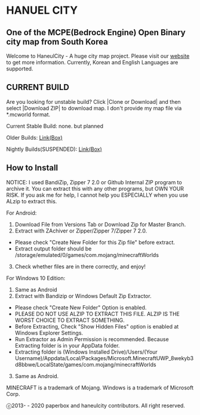 # HANUEL CITY
## One of the MCPE(Bedrock Engine) Open Binary city map from South Korea

Welcome to HaneulCity - A huge city map project.
Please visit our [website](https://hncity.pbdiary.pw) to get more information. Currently, Korean and English Languages are supported.

## CURRENT BUILD

Are you looking for unstable build? Click |Clone or Download| and then select |Download ZIP| to download map. I don't provide my map file via *.mcworld format.

Current Stable Build: none. but planned

Older Builds: [Link(Box)](https://app.box.com/s/z2ga5d5apzzw0x4uebuzx7v2jwr1ccxl)

Nightly Builds(SUSPENDED): [Link(Box)](https://app.box.com/s/gjhaop43ragv0s0lli97vkx7x98cvjm7)

## How to Install
NOTICE: I used BandiZip, Zipper 7 2.0 or Github Internal ZIP program to archive it. You can extract this with any other programs, but OWN YOUR RISK. If you ask me for help, I cannot help you ESPECIALLY when you use ALzip to extract this.

For Android:
1. Download File from Versions Tab or Download Zip for Master Branch.
2. Extract with ZAchiver or Zipper/Zipper 7/Zipper 7 2.0.
  * Please check "Create New Folder for this Zip file" before extract.
  * Extract output folder should be /storage/emulated/0/games/com.mojang/minecraftWorlds
3. Check whether files are in there correctly, and enjoy!

For Windows 10 Edition:
1. Same as Android
2. Extract with Bandizip or Windows Default Zip Extractor.
  * Please check "Create New Folder" Option is enabled.
  * PLEASE DO NOT USE ALZIP TO EXTRACT THIS FILE. ALZIP IS THE WORST CHOICE TO EXTRACT SOMETHING.
  * Before Extracting, Check "Show Hidden Files" option is enabled at Windows Explorer Settings.
  * Run Extractor as Admin Permission is recommended. Because Extracting folder is in your AppData folder.
  * Extracting folder is (Windows Installed Drive)/Users/(Your Username)/Appdata/Local/Packages/Microsoft.MinecraftUWP_8wekyb3d8bbwe/LocalState/games/com.mojang/minecraftWorlds
3. Same as Android.

MINECRAFT is a trademark of Mojang.
Windows is a trademark of Microsoft Corp.

ⓒ2013- - 2020 paperbox and haneulcity contributors. All right reserved.
